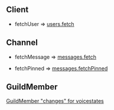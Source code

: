 ## Client

- fetchUser => [users.fetch](https://discord.js.org/#/docs/main/master/class/UserStore?scrollTo=fetch)

## Channel

- fetchMessage => [messages.fetch](https://discord.js.org/#/docs/main/master/class/MessageStore?scrollTo=fetch)

- fetchPinned => [messages.fetchPinned](https://discord.js.org/#/docs/main/master/class/MessageStore?scrollTo=fetchPinned)

## GuildMember

[GuildMember "changes" for voicestates](https://github.com/hydrabolt/discord.js/commit/b8315b79c7f65c8d68cdc03a5e1b5d265ca2e0bf#diff-6c9cefa3e0566a5d26a6555864e95671L50)
